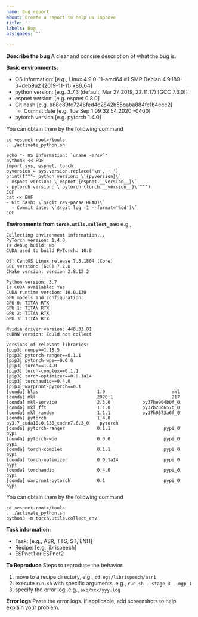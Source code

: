 ```yaml
---
name: Bug report
about: Create a report to help us improve
title: ''
labels: Bug
assignees: ''

---
```


**Describe the bug**
A clear and concise description of what the bug is.

**Basic environments:**
 - OS information: [e.g., Linux 4.9.0-11-amd64 #1 SMP Debian 4.9.189-3+deb9u2 (2019-11-11) x86_64]
 - python version: [e.g. 3.7.3 (default, Mar 27 2019, 22:11:17) [GCC 7.3.0]]
 - espnet version: [e.g. espnet 0.8.0]
 - Git hash [e.g. b88e89fc7246fed4c2842b55baba884fe1b4ecc2]
   - Commit date [e.g. Tue Sep 1 09:32:54 2020 -0400]
 - pytorch version [e.g. pytorch 1.4.0]

You can obtain them by the following command
```
cd <espnet-root>/tools
. ./activate_python.sh

echo "- OS information: `uname -mrsv`"
python3 << EOF
import sys, espnet, torch
pyversion = sys.version.replace('\n', ' ')
print(f"""- python version: \`{pyversion}\`
- espnet version: \`espnet {espnet.__version__}\`
- pytorch version: \`pytorch {torch.__version__}\`""")
EOF
cat << EOF
- Git hash: \`$(git rev-parse HEAD)\`
  - Commit date: \`$(git log -1 --format='%cd')\`
EOF
```

**Environments from `torch.utils.collect_env`:**
e.g.,
```
Collecting environment information...
PyTorch version: 1.4.0
Is debug build: No
CUDA used to build PyTorch: 10.0

OS: CentOS Linux release 7.5.1804 (Core)
GCC version: (GCC) 7.2.0
CMake version: version 2.8.12.2

Python version: 3.7
Is CUDA available: Yes
CUDA runtime version: 10.0.130
GPU models and configuration:
GPU 0: TITAN RTX
GPU 1: TITAN RTX
GPU 2: TITAN RTX
GPU 3: TITAN RTX

Nvidia driver version: 440.33.01
cuDNN version: Could not collect

Versions of relevant libraries:
[pip3] numpy==1.18.5
[pip3] pytorch-ranger==0.1.1
[pip3] pytorch-wpe==0.0.0
[pip3] torch==1.4.0
[pip3] torch-complex==0.1.1
[pip3] torch-optimizer==0.0.1a14
[pip3] torchaudio==0.4.0
[pip3] warprnnt-pytorch==0.1
[conda] blas                      1.0                         mkl
[conda] mkl                       2020.1                      217
[conda] mkl-service               2.3.0            py37he904b0f_0
[conda] mkl_fft                   1.1.0            py37h23d657b_0
[conda] mkl_random                1.1.1            py37h0573a6f_0
[conda] pytorch                   1.4.0           py3.7_cuda10.0.130_cudnn7.6.3_0    pytorch
[conda] pytorch-ranger            0.1.1                    pypi_0    pypi
[conda] pytorch-wpe               0.0.0                    pypi_0    pypi
[conda] torch-complex             0.1.1                    pypi_0    pypi
[conda] torch-optimizer           0.0.1a14                 pypi_0    pypi
[conda] torchaudio                0.4.0                    pypi_0    pypi
[conda] warprnnt-pytorch          0.1                      pypi_0    pypi
```
You can obtain them by the following command

```
cd <espnet-root>/tools
. ./activate_python.sh
python3 -m torch.utils.collect_env
```

**Task information:**
 - Task: [e.g., ASR, TTS, ST, ENH]
 - Recipe: [e.g. librispeech]
 - ESPnet1 or ESPnet2

**To Reproduce**
Steps to reproduce the behavior:
1. move to a recipe directory, e.g., `cd egs/librispeech/asr1`
2. execute `run.sh` with specific arguments, e.g., `run.sh --stage 3 --ngp 1`
3. specify the error log, e.g., `exp/xxx/yyy.log`

**Error logs**
Paste the error logs. If applicable, add screenshots to help explain your problem.
